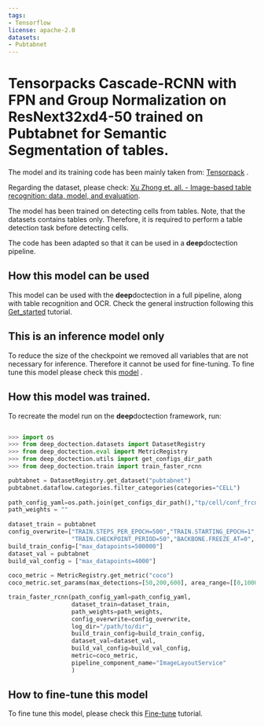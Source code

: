 ```yaml
---
tags:
- Tensorflow
license: apache-2.0
datasets:
- Pubtabnet
---
```



# Tensorpacks Cascade-RCNN with FPN and Group Normalization on ResNext32xd4-50 trained on Pubtabnet for Semantic Segmentation of tables. 

The model and its training code has been mainly taken from: [Tensorpack](https://github.com/tensorpack/tensorpack/tree/master/examples/FasterRCNN) . 

Regarding the dataset, please check: [Xu Zhong et. all. - Image-based table recognition: data, model, and evaluation](https://arxiv.org/abs/1911.10683). 

The model has been trained on detecting cells from tables. Note, that the datasets contains tables only. Therefore, it is required to perform a table detection task before 
detecting cells.

The code has been adapted so that it can be used in a **deep**doctection pipeline. 

## How this model can be used

This model can be used with the **deep**doctection in a full pipeline, along with table recognition and OCR. Check the general instruction following this [Get_started](https://github.com/deepdoctection/deepdoctection/blob/master/notebooks/Get_Started.ipynb) tutorial.

## This is an inference model only

To reduce the size of the checkpoint we removed all variables that are not necessary for inference. Therefore it cannot be used for fine-tuning. To fine tune this model please check this [model](https://huggingface.co/deepdoctection/tp_casc_rcnn_X_32xd4_50_FPN_GN_2FC_pubtabnet_c) .

## How this model was trained. 

To recreate the model run on the **deep**doctection framework, run:

```python

>>> import os
>>> from deep_doctection.datasets import DatasetRegistry
>>> from deep_doctection.eval import MetricRegistry
>>> from deep_doctection.utils import get_configs_dir_path
>>> from deep_doctection.train import train_faster_rcnn

pubtabnet = DatasetRegistry.get_dataset("pubtabnet")
pubtabnet.dataflow.categories.filter_categories(categories="CELL")
    
path_config_yaml=os.path.join(get_configs_dir_path(),"tp/cell/conf_frcnn_cell.yaml")
path_weights = ""
    
dataset_train = pubtabnet
config_overwrite=["TRAIN.STEPS_PER_EPOCH=500","TRAIN.STARTING_EPOCH=1",
                  "TRAIN.CHECKPOINT_PERIOD=50","BACKBONE.FREEZE_AT=0", "PREPROC.TRAIN_SHORT_EDGE_SIZE=[200,600]"]
build_train_config=["max_datapoints=500000"]
dataset_val = pubtabnet
build_val_config = ["max_datapoints=4000"]
    
coco_metric = MetricRegistry.get_metric("coco")
coco_metric.set_params(max_detections=[50,200,600], area_range=[[0,1000000],[0,200],[200,800],[800,1000000]])

train_faster_rcnn(path_config_yaml=path_config_yaml,
                  dataset_train=dataset_train,
                  path_weights=path_weights,
                  config_overwrite=config_overwrite,
                  log_dir="/path/to/dir",
                  build_train_config=build_train_config,
                  dataset_val=dataset_val,
                  build_val_config=build_val_config,
                  metric=coco_metric,
                  pipeline_component_name="ImageLayoutService"
                  )
```

## How to fine-tune this model

To fine tune this model, please check this [Fine-tune](https://github.com/deepdoctection/deepdoctection/blob/master/notebooks/Fine_Tune.ipynb) tutorial.
